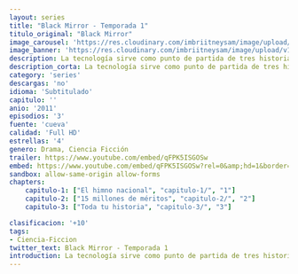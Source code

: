 ```yaml
---
layout: series
title: "Black Mirror - Temporada 1"
titulo_original: "Black Mirror"
image_carousel: 'https://res.cloudinary.com/imbriitneysam/image/upload/v1547402297/black1-poster-min.jpg'
image_banner: 'https://res.cloudinary.com/imbriitneysam/image/upload/v1547402294/black-banner-1-min.jpg'
description: La tecnología sirve como punto de partida de tres historias individuales que ponen en entredicho la tecnología tal y como la entendemos hoy en día. La atenta mirada a través de los móviles y de las redes sociales se cobrará la vida de aquellos que no le prestan importancia al auge cada vez más presente de la tecnología. La puesta en escena de la extorsión a un presidente y la emisión de dicho acto en horario de prime time suscitarán el morbo y la sed de venganza de la audiencia. Este inhóspito acontecimiento será el arranque de partida de la serie. También entrarán en juego formatos a los que estamos acostumbrados a ver en televisión como los reality show. Sin embargo, su dinámica es llevada al extremo con el objetivo de concienciar a la sociedad de los peligros que conllevan la exposición pública y la obsesión extrema por destacar en algún tipo de talento. Así, la visión futurista -y casi premonitoria- de 'Black Mirror' nos sitúa también en una realidad en la que los recuerdos pueden ser almacenados y posteriormente visionados con la ayuda de un chip implantado en el cuello. Todo ello a través de la mirada de unos personajes acordes con la sociedad actual en la que vivimos y, por tanto, con los que sentirse completamente identificados.
description_corta: La tecnología sirve como punto de partida de tres historias individuales que ponen en entredicho la tecnología tal y como la entendemos hoy en día. La atenta mirada a través de los móviles y de las redes sociales se cobrará la vida de aquellos que no le prestan importancia al...
category: 'series'
descargas: 'no'
idioma: 'Subtitulado'
capitulo: ''
anio: '2011'
episodios: '3'
fuente: 'cueva'
calidad: 'Full HD'
estrellas: '4'
genero: Drama, Ciencia Ficción
trailer: https://www.youtube.com/embed/qFPK5ISGOSw
embed: https://www.youtube.com/embed/qFPK5ISGOSw?rel=0&amp;hd=1&border=0&wmode=opaque&enablejsapi=1&modestbranding=1&controls=1&showinfo=1
sandbox: allow-same-origin allow-forms 
chapters:
    capitulo-1: ["El himno nacional", "capitulo-1/", "1"]
    capitulo-2: ["15 millones de méritos", "capitulo-2/", "2"]
    capitulo-3: ["Toda tu historia", "capitulo-3/", "3"]

clasificacion: '+10'
tags:
- Ciencia-Ficcion
twitter_text: Black Mirror - Temporada 1
introduction: La tecnología sirve como punto de partida de tres historias individuales que ponen en entredicho la tecnología tal y como la entendemos hoy en día. La atenta mirada a través de los móviles y de las redes sociales se cobrará la vida de aquellos que no le prestan importancia al
---
```












